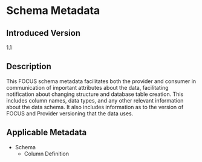 # Schema Metadata

## Introduced Version

1.1

## Description

This FOCUS schema metadata facilitates both the provider and consumer in communication of important attributes about the data, facilitating notification about changing structure and database table creation. This includes column names, data types, and any other relevant information about the data schema. It also includes information as to the version of FOCUS and Provider versioning that the data uses.

## Applicable Metadata

* Schema
  * Column Definition
